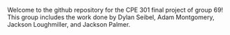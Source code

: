 Welcome to the github repository for the CPE 301 final project of group 69! This group includes the work done by Dylan Seibel, Adam Montgomery, Jackson Loughmiller, and Jackson Palmer.
